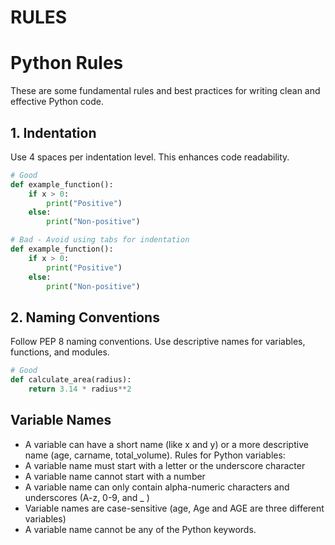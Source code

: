 # RULES 

# Python Rules

These are some fundamental rules and best practices for writing clean and effective Python code.

## 1. Indentation

Use 4 spaces per indentation level. This enhances code readability.

```python
# Good
def example_function():
    if x > 0:
        print("Positive")
    else:
        print("Non-positive")

# Bad - Avoid using tabs for indentation
def example_function():
    if x > 0:
        print("Positive")
	else:
        print("Non-positive")
```


## 2. Naming Conventions
Follow PEP 8 naming conventions. Use descriptive names for variables, functions, and modules.

```python
# Good
def calculate_area(radius):
    return 3.14 * radius**2
```

## Variable Names
- A variable can have a short name (like x and y) or a more descriptive name (age, carname, total_volume). Rules for Python variables:
- A variable name must start with a letter or the underscore character
- A variable name cannot start with a number
- A variable name can only contain alpha-numeric characters and underscores (A-z, 0-9, and _ )
- Variable names are case-sensitive (age, Age and AGE are three different variables)
- A variable name cannot be any of the Python keywords.